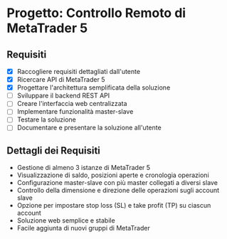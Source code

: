 # Progetto: Controllo Remoto di MetaTrader 5

## Requisiti
- [x] Raccogliere requisiti dettagliati dall'utente
- [x] Ricercare API di MetaTrader 5
- [x] Progettare l'architettura semplificata della soluzione
- [ ] Sviluppare il backend REST API
- [ ] Creare l'interfaccia web centralizzata
- [ ] Implementare funzionalità master-slave
- [ ] Testare la soluzione
- [ ] Documentare e presentare la soluzione all'utente

## Dettagli dei Requisiti
- Gestione di almeno 3 istanze di MetaTrader 5
- Visualizzazione di saldo, posizioni aperte e cronologia operazioni
- Configurazione master-slave con più master collegati a diversi slave
- Controllo della dimensione e direzione delle operazioni sugli account slave
- Opzione per impostare stop loss (SL) e take profit (TP) su ciascun account
- Soluzione web semplice e stabile
- Facile aggiunta di nuovi gruppi di MetaTrader
